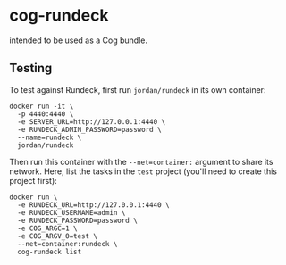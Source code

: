 # cog-rundeck

intended to be used as a Cog bundle.

## Testing

To test against Rundeck, first run `jordan/rundeck` in its own container:

```
docker run -it \
  -p 4440:4440 \
  -e SERVER_URL=http://127.0.0.1:4440 \
  -e RUNDECK_ADMIN_PASSWORD=password \
  --name=rundeck \
  jordan/rundeck
```

Then run this container with the `--net=container:` argument to share its
network. Here, list the tasks in the `test` project (you'll need to create this
project first):

```
docker run \
  -e RUNDECK_URL=http://127.0.0.1:4440 \
  -e RUNDECK_USERNAME=admin \
  -e RUNDECK_PASSWORD=password \
  -e COG_ARGC=1 \
  -e COG_ARGV_0=test \
  --net=container:rundeck \
  cog-rundeck list
```
